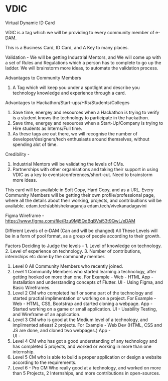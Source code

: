 # VDIC
Virtual Dynamic ID Card

VDIC is a tag which we will be providing to every community member of e-DAM.

This is a Business Card, ID Card, and A Key to many places.

Validation - 
  We will be getting Industrial Mentors, and We will come up with a set of Rules and Regulations which a person has to complete to go up the ladder.
  We will brainstorm more ideas, to automate the validation process.
  
Advantages to Community Members
1. A Tag which will keep you under a spotlight and describe you technology knowledge and experience through a card.

Advantages to Hackathon/Start-ups/HRs/Students/Colleges
1. Save time, energey and resources when a Hackathon is trying to verify is a student knows the technology to participate in the hackathon.
2. Save time, energey and resources when a Start-Up/Company is trying to Hire students as Interns/Full time.
3. As these tags are out there, we will recognise the number of developer/designers/tech enthusiasts around themselves, without spending alot of time.

Credibility - 
1. Industrial Mentors will be validating the levels of CMs.
2. Partnerships with other organisations and taking their support in using VDIC as a key to events/conferences/short-cut.
Need to brainstorm more ideas.

This card will be available in Soft Copy, Hard Copy, and as a URL.
Every Community Members will be getting their own profile/professional page, where all the details about their working, projects, and contribuitions will be available.
  edam.tech/abhisheknagaraja
  edam.tech/vivekanadagavini
 
Figma Wireframe - https://www.figma.com/file/Rzu9Mj5QdBqBVsi53t9QwL/eDAM

Different Levels of e-DAM (Can and will be changed)
  All These Levels will be in a form of pool format, as a group of people according to their growth.

  Factors Deciding to Judge the levels - 
    1. Level of knowledge on technology.
    2. Level of experience on technology.
    3. Number of contributions, internships etc done by the community member.

  1. Level 0
    All Community Members who recently joined.
  2. Level 1
    Community Members who started learning a technology, after getting hooked on more than one.
    For Example - 
      Web - HTML
      App - Installation and understanding concepts of Flutter.
      UI - Using Figma, and Basic Wireframes.
  3. Level 2
    CM who completed half or some part of the technology and started practial implimentation or working on a project.
      For Example - 
      Web - HTML, CSS, Bootstrap and started cloning a webpage.
      App - Started working on a game or small application.
      UI - Usability Testing, and Wireframe of an application.
  4. Level 3
    CM who is good at the Medium level of a technology, and implimented atleast 2 projects.
    For Example - 
      Web Dev (HTML, CSS and JS are done, and cloned two webpages.)
      App -  
      UI - 
  5. Level 4
    CM who has got a good understanding of any technology and has completed 5 projects, and worked or working in more than one internship.
  6. Level 5
    CM who is able to build a proper application or design a website according to the requirements.
  7. Level 6 - Pro
    CM Who really good at a technology, and worked on more than 5 Projects, 2 Internships, and more contributions in open-sources.
